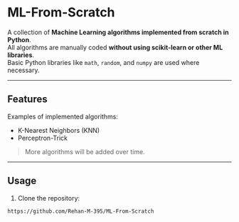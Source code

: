 # ML-From-Scratch

A collection of **Machine Learning algorithms implemented from scratch in Python**.  
All algorithms are manually coded **without using scikit-learn or other ML libraries**.  
Basic Python libraries like `math`, `random`, and `numpy` are used where necessary.

---

## Features

Examples of implemented algorithms:

- K-Nearest Neighbors (KNN)
- Perceptron-Trick
> More algorithms will be added over time.

---

## Usage

1. Clone the repository:
```bash
https://github.com/Rehan-M-395/ML-From-Scratch

